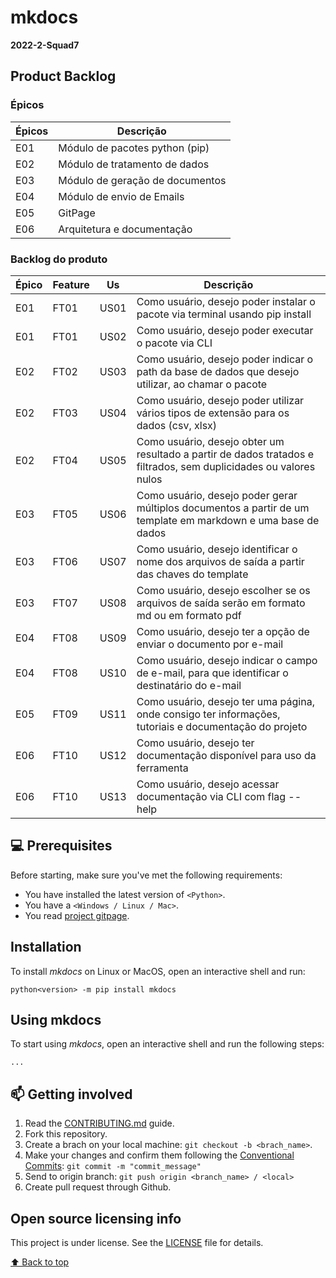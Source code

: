 # mkdocs

**2022-2-Squad7**

## Product Backlog

### Épicos

| **Épicos** | **Descrição**                       |
| ------ | ------------------------------- |
| E01    | Módulo de pacotes python (pip)  |
| E02    | Módulo de tratamento de dados   |
| E03    | Módulo de geração de documentos |
| E04    | Módulo de envio de Emails       |
| E05    | GitPage                         |
| E06   | Arquitetura e documentação      |

### Backlog do produto

| **Épico** | **Feature** | **Us** | **Descrição**                                                                                                     |
| --------- | ----------- | ------ | ----------------------------------------------------------------------------------------------------------------- |
| E01       | FT01        | US01   | Como usuário, desejo poder instalar o pacote via terminal usando pip install                                      |
| E01       | FT01        | US02   | Como usuário, desejo poder executar o pacote via CLI                                                              |
| E02       | FT02        | US03   | Como usuário, desejo poder indicar o path da base de dados que desejo utilizar, ao chamar o pacote                |
| E02       | FT03        | US04   | Como usuário, desejo poder utilizar vários tipos de extensão para os dados (csv, xlsx)                            |
| E02       | FT04        | US05   | Como usuário, desejo obter um resultado a partir de dados tratados e filtrados, sem duplicidades ou valores nulos |
| E03       | FT05        | US06   | Como usuário, desejo poder gerar múltiplos documentos a partir de um template em markdown e uma base de dados     |
| E03       | FT06        | US07   | Como usuário, desejo identificar o nome dos arquivos de saída a partir das chaves do template                     |
| E03       | FT07        | US08   | Como usuário, desejo escolher se os arquivos de saída serão em formato md ou em formato pdf                       |
| E04       | FT08        | US09   | Como usuário, desejo ter a opção de enviar o documento por e-mail                                                 |
| E04       | FT08        | US10   | Como usuário, desejo indicar o campo de e-mail, para que identificar o destinatário do e-mail                     |
| E05       | FT09        | US11   | Como usuário, desejo ter uma página, onde consigo ter informações, tutoriais e documentação do projeto            |
| E06       | FT10        | US12   | Como usuário, desejo ter documentação disponível para uso da ferramenta                                           |
| E06       | FT10        | US13   | Como usuário, desejo acessar documentação via CLI com flag --help                                                 |


## 💻 Prerequisites

Before starting, make sure you've met the following requirements:
* You have installed the latest version of `<Python>`.
* You have a `<Windows / Linux / Mac>`.
* You read [project gitpage](https://google.com).


## Installation

To install *mkdocs* on Linux or MacOS, open an interactive shell and run:
```
python<version> -m pip install mkdocs
```

## Using mkdocs

To start using *mkdocs*, open an interactive shell and run the following steps:
```
...
```


## 📫 Getting involved
1. Read the [CONTRIBUTING.md]() guide.
2. Fork this repository.
3. Create a brach on your local machine: `git checkout -b <brach_name>`.
4. Make your changes and confirm them following the [Conventional Commits](https://www.conventionalcommits.org/en/v1.0.0/): `git commit -m "commit_message"`
5. Send to origin branch: `git push origin <branch_name> / <local>`
6. Create pull request through Github.


## Open source licensing info

This project is under license. See the [LICENSE](https://github.com/fga-eps-mds/2022-2-Squad07/blob/readme/LICENSE) file for details.

[⬆ Back to top](#mkdocs)<br>
